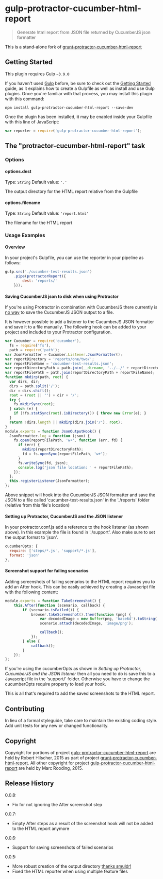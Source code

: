 # gulp-protractor-cucumber-html-report

> Generate html report from JSON file returned by CucumberJS json formatter

This is a stand-alone fork of [grunt-protractor-cucumber-html-report](https://github.com/robhil/grunt-protractor-cucumber-html-report)

## Getting Started
This plugin requires Gulp `~3.9.0`

If you haven't used [Gulp](http://gulpjs.com/) before, be sure to check out the [Getting Started](https://github.com/gulpjs/gulp/blob/master/docs/getting-started.md) guide, as it explains how to create a Gulpfile as well as install and use Gulp plugins. Once you're familiar with that process, you may install this plugin with this command:

```shell
npm install gulp-protractor-cucumber-html-report --save-dev
```

Once the plugin has been installed, it may be enabled inside your Gulpfile with this line of JavaScript:

```js
var reporter = require('gulp-protractor-cucumber-html-report');
```

## The "protractor-cucumber-html-report" task

### Options

#### options.dest
Type: `String`
Default value: `'.'`

The output directory for the HTML report relative from the Gulpfile

#### options.filename
Type: `String`
Default value: `'report.html'`

The filename for the HTML report

### Usage Examples

#### Overview
In your project's Gulpfile, you can use the reporter in your pipeline as follows:

```js
gulp.src('./cucumber-test-results.json')
    .pipe(protractorReport({
        dest: 'reports/'
    }));
```

#### Saving CucumberJS json to disk when using Protractor
If you're using Protractor in combination with CucumberJS there currently is [no way](https://github.com/cucumber/cucumber-js/issues/90) to save the CucumberJS JSON output to a file. 
 
It is however possible to add a listener to the CucumberJS JSON formatter and save it to a file manually. The following hook can be added to your project and included to your Protractor configuration.

```js
var Cucumber = require('cucumber'),
  fs = require('fs'),
  path = require('path');
var JsonFormatter = Cucumber.Listener.JsonFormatter();
var reportDirectory = 'reports/one/two/';
var reportFileName = 'cucumber-test-results.json';
var reportDirectoryPath = path.join(__dirname, '../../' + reportDirectory);
var reportFilePath = path.join(reportDirectoryPath + reportFileName);
function mkdirp(path, root) {
  var dirs, dir;
  dirs = path.split('/');
  dir = dirs.shift();
  root = (root || '') + dir + '/';
  try {
    fs.mkdirSync(root);
  } catch (e) {
    if (!fs.statSync(root).isDirectory()) { throw new Error(e); }
  }
  return !dirs.length || mkdirp(dirs.join('/'), root);
}
module.exports = function JsonOutputHook() {
  JsonFormatter.log = function (json) {
    fs.open(reportFilePath, 'w+', function (err, fd) {
      if (err) {
        mkdirp(reportDirectoryPath);
        fd = fs.openSync(reportFilePath, 'w+');
      }
      fs.writeSync(fd, json);
      console.log('json file location: ' + reportFilePath);
    });
  };
  this.registerListener(JsonFormatter);
};
```

Above snippet will hook into the CucumberJS JSON formatter and save the JSON to a file called 'cucumber-test-results.json' in the './reports' folder (relative from this file's location)

#### Setting up Protractor, CucumberJS and the JSON listener

In your protractor.conf.js add a reference to the hook listener (as shown above). In this example the file is found in './support'. Also make sure to set the output format to 'json'.

```js
cucumberOpts: {
  require: ['steps/*.js', 'support/*.js'],
  format: 'json'
},
```

#### Screenshot support for failing scenarios

Adding screenshots of failing scenarios to the HTML report requires you to add an After hook. This can be easily achieved by creating a Javascript file with the following content:

```js
module.exports = function TakeScreenshot() {
    this.After(function (scenario, callback) {
        if (scenario.isFailed()) {
            browser.takeScreenshot().then(function (png) {
                var decodedImage = new Buffer(png, 'base64').toString('binary');
                scenario.attach(decodedImage, 'image/png');

                callback();
            });
        } else {
            callback();
        }
    });
};
```

If you're using the cucumberOpts as shown in *Setting up Protractor, CucumberJS and the JSON listener* then all you need to do is save this to a Javascript file in the 'support/' folder. Otherwise you have to change the cucumberOpts require property to load your hook.

This is all that's required to add the saved screenshots to the HTML report.

## Contributing
In lieu of a formal styleguide, take care to maintain the existing coding style. Add unit tests for any new or changed functionality.

## Copyright
 
Copyright for portions of project [gulp-protractor-cucumber-html-report](https://github.com/mrooding/gulp-protractor-cucumber-html-report) are held by Robert Hilscher, 2015 as part of project [grunt-protractor-cucumber-html-report](https://github.com/robhil/grunt-protractor-cucumber-html-report). All other copyright for project [gulp-protractor-cucumber-html-report](https://github.com/mrooding/gulp-protractor-cucumber-html-report) are held by Marc Rooding, 2015.

## Release History
0.0.8:
  - Fix for not ignoring the After screenshot step
  
0.0.7:
  - Empty After steps as a result of the screenshot hook will not be added to the HTML report anymore
  
0.0.6:
  - Support for saving screenshots of failed scenarios
  
0.0.5:
  - More robust creation of the output directory [thanks smuldr!](https://github.com/smuldr)
  - Fixed the HTML reporter when using multiple feature files
